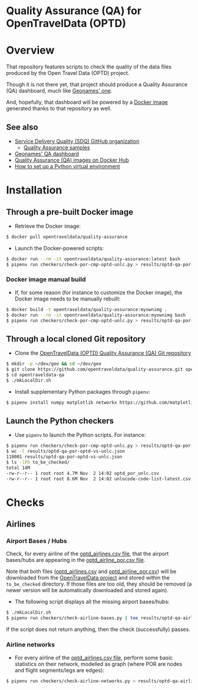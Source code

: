Quality Assurance (QA) for OpenTravelData (OPTD)
================================================

# Overview
That repository features scripts to check the quality of the data files
produced by the Open Travel Data (OPTD) project.

Though it is not there yet, that project should produce
a Quality Assurance (QA) dashboard, much like
[Geonames' one](http://qa.geonames.org/qa/).

And, hopefully, that dashboard will be powered by
a [Docker image](https://hub.docker.com/r/opentraveldata/quality-assurance/builds/)
generated thanks to that repository as well.

## See also
* [Service Delivery Quality (SDQ) GitHub organization](https://github.com/service-delivery-quality)
  + [Quality Assurance samples](https://github.com/service-delivery-quality/quality-assurance)
* [Geonames' QA dashboard](http://qa.geonames.org/qa/)
* [Quality Assurance (QA) images on Docker Hub](https://hub.docker.com/r/opentraveldata/quality-assurance)
* [How to set up a Python virtual environment](http://github.com/machine-learning-helpers/induction-python/tree/master/installation/virtual-env)

# Installation

## Through a pre-built Docker image
* Retrieve the Docker image:
```bash
$ docker pull opentraveldata/quality-assurance
```

* Launch the Docker-powered scripts:
```bash
$ docker run --rm -it opentraveldata/quality-assurance:latest bash
$ pipenv run checkers/check-por-cmp-optd-unlc.py > results/optd-qa-por-optd-vs-unlc.json
```

### Docker image manual build
* If, for some reason (for instance to customize the Docker image),
  the Docker image needs to be manually rebuilt:
```bash
$ docker build -t opentraveldata/quality-assurance:myownimg .
$ docker run --rm -it opentraveldata/quality-assurance:myownimg bash
$ pipenv run checkers/check-por-cmp-optd-unlc.py > results/optd-qa-por-optd-vs-unlc.json
```

## Through a local cloned Git repository
* Clone the [OpenTravelData (OPTD) Quality Assurance (QA) Git repository](https://github.com/opentraveldata/quality-assurance)
```bash
$ mkdir -p ~/dev/geo && cd ~/dev/geo
$ git clone https://github.com/opentraveldata/quality-assurance.git opentraveldata-qa
$ cd opentraveldata-qa
$ ./mkLocalDir.sh
```

* Install supplementary Python packages through ``pipenv``:
```bash
$ pipenv install numpy matplotlib networkx https://github.com/matplotlib/basemap/archive/v1.2.0rel.tar.gz
```

## Launch the Python checkers
* Use ``pipenv`` to launch the Python scripts. For instance:
```bash
$ pipenv run checkers/check-por-cmp-optd-unlc.py > results/optd-qa-por-optd-vs-unlc.json
$ wc -l results/optd-qa-por-optd-vs-unlc.json 
110001 results/optd-qa-por-optd-vs-unlc.json
$ ls -lFh to_be_checked/
total 14M
-rw-r--r-- 1 root root 4.7M Nov  2 14:02 optd_por_unlc.csv
-rw-r--r-- 1 root root 8.6M Nov  2 14:02 unlocode-code-list-latest.csv
```

# Checks

## Airlines

### Airport Bases / Hubs
Check, for every airline of the
[optd_airlines.csv file](http://github.com/opentraveldata/opentraveldata/blob/master/opentraveldata/optd_airlines.csv),
that the airport bases/hubs are appearing in the
[optd_airline_por.csv file](http://github.com/opentraveldata/opentraveldata/blob/master/opentraveldata/optd_airline_por.csv).

Note that both files ([optd_airlines.csv](http://github.com/opentraveldata/opentraveldata/blob/master/opentraveldata/optd_airlines.csv)
and [optd_airline_por.csv](http://github.com/opentraveldata/opentraveldata/blob/master/opentraveldata/optd_airline_por.csv))
will be downloaded from the
[OpenTravelData project](http://github.com/opentraveldata/opentraveldata)
and stored within the ``to_be_checked`` directory. If those files are too old,
they should be removed (a newer version will be automatically downloaded
and stored again).

* The following script displays all the missing airport bases/hubs:
```bash
$ ./mkLocalDir.sh
$ pipenv run checkers/check-airline-bases.py | tee results/optd-qa-airline-bases.json
```

If the script does not return anything, then the check (successfully) passes.

### Airline networks
* For every airline of the
  [optd_airlines.csv file](http://github.com/opentraveldata/opentraveldata/blob/master/opentraveldata/optd_airlines.csv),
  perform some basic statistics on their network, modelled as graph (where
  POR are nodes and flight segments/legs are edges):  
```bash
$ pipenv run checkers/check-airline-networks.py > results/optd-qa-airline-networks.json
```


